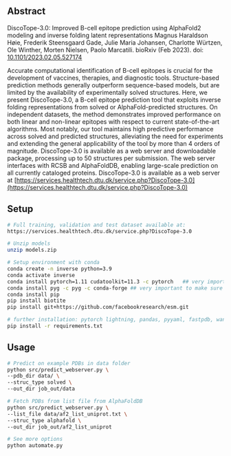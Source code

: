 ## Abstract

DiscoTope-3.0: Improved B-cell epitope prediction using AlphaFold2 modeling and inverse folding latent representations
Magnus Haraldson Høie, Frederik Steensgaard Gade, Julie Maria Johansen, Charlotte Würtzen, Ole Winther, Morten Nielsen, Paolo Marcatili. bioRxiv (Feb 2023). doi: [10.1101/2023.02.05.527174](https://www.biorxiv.org/content/10.1101/2023.02.05.527174v1)

Accurate computational identification of B-cell epitopes is crucial for the development of vaccines, therapies, and diagnostic tools. Structure-based prediction methods generally outperform sequence-based models, but are limited by the availability of experimentally solved structures. Here, we present DiscoTope-3.0, a B-cell epitope prediction tool that exploits inverse folding representations from solved or AlphaFold-predicted structures. On independent datasets, the method demonstrates improved performance on both linear and non-linear epitopes with respect to current state-of-the-art algorithms. Most notably, our tool maintains high predictive performance across solved and predicted structures, alleviating the need for experiments and extending the general applicability of the tool by more than 4 orders of magnitude. DiscoTope-3.0 is available as a web server and downloadable package, processing up to 50 structures per submission. The web server interfaces with RCSB and AlphaFoldDB, enabling large-scale prediction on all currently cataloged proteins. DiscoTope-3.0 is available as a web server at [https://services.healthtech.dtu.dk/service.php?DiscoTope-3.0](https://services.healthtech.dtu.dk/service.php?DiscoTope-3.0)

## Setup

```bash
# Full training, validation and test dataset available at:
https://services.healthtech.dtu.dk/service.php?DiscoTope-3.0

# Unzip models
unzip models.zip

# Setup environment with conda
conda create -n inverse python=3.9
conda activate inverse
conda install pytorch=1.11 cudatoolkit=11.3 -c pytorch   ## very important to specify pytorch package!
conda install pyg -c pyg -c conda-forge ## very important to make sure pytorch and cuda versions not being changed
conda install pip
pip install biotite
pip install git+https://github.com/facebookresearch/esm.git

# further installation: pytorch lightning, pandas, pyyaml, fastpdb, wandb, xgboost, py-xgboost-gpu
pip install -r requirements.txt
```

## Usage 
```bash
# Predict on example PDBs in data folder
python src/predict_webserver.py \
--pdb_dir data/ \
--struc_type solved \
--out_dir job_out/data

# Fetch PDBs from list file from AlphaFoldDB
python src/predict_webserver.py \
--list_file data/af2_list_uniprot.txt \
--struc_type alphafold \
--out_dir job_out/af2_list_uniprot

# See more options
python automate.py
```

